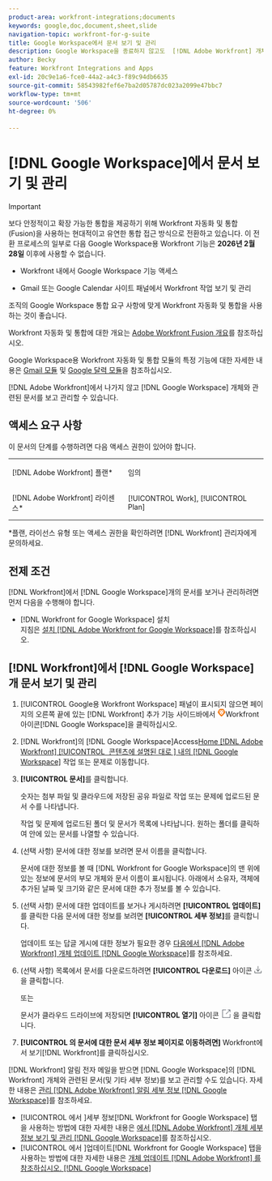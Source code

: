 ```yaml
---
product-area: workfront-integrations;documents
keywords: google,doc,document,sheet,slide
navigation-topic: workfront-for-g-suite
title: Google Workspace에서 문서 보기 및 관리
description: Google Workspace을 종료하지 않고도  [!DNL Adobe Workfront] 개체와 관련된 문서를 보고 관리할 수 있습니다.
author: Becky
feature: Workfront Integrations and Apps
exl-id: 20c9e1a6-fce0-44a2-a4c3-f89c94db6635
source-git-commit: 58543982fef6e7ba2d05787dc023a2099e47bbc7
workflow-type: tm+mt
source-wordcount: '506'
ht-degree: 0%

---
```


# [!DNL Google Workspace]에서 문서 보기 및 관리

>[!IMPORTANT]
>
>보다 안정적이고 확장 가능한 통합을 제공하기 위해 Workfront 자동화 및 통합(Fusion)을 사용하는 현대적이고 유연한 통합 접근 방식으로 전환하고 있습니다. 이 전환 프로세스의 일부로 다음 Google Workspace용 Workfront 기능은 **2026년 2월 28일** 이후에 사용할 수 없습니다.
>
>* Workfront 내에서 Google Workspace 기능 액세스
>
>* Gmail 또는 Google Calendar 사이트 패널에서 Workfront 작업 보기 및 관리
>
>조직의 Google Workspace 통합 요구 사항에 맞게 Workfront 자동화 및 통합을 사용하는 것이 좋습니다.
>
>Workfront 자동화 및 통합에 대한 개요는 [Adobe Workfront Fusion 개요](https://experienceleague.adobe.com/en/docs/workfront-fusion/using/get-started-with-fusion/understand-workfront-fusion/workfront-fusion-overview)를 참조하십시오.
>
>Google Workspace용 Workfront 자동화 및 통합 모듈의 특정 기능에 대한 자세한 내용은 [Gmail 모듈](https://experienceleague.adobe.com/en/docs/workfront-fusion/using/references/apps-and-their-modules/third-party-app-connectors/gmail-modules) 및 [Google 달력 모듈](https://experienceleague.adobe.com/en/docs/workfront-fusion/using/references/apps-and-their-modules/third-party-app-connectors/google-calendar-modules)을 참조하십시오.

[!DNL Adobe Workfront]에서 나가지 않고 [!DNL Google Workspace] 개체와 관련된 문서를 보고 관리할 수 있습니다.

## 액세스 요구 사항

이 문서의 단계를 수행하려면 다음 액세스 권한이 있어야 합니다.

<table style="table-layout:auto"> 
 <col> 
 <col> 
 <tbody> 
  <tr> 
   <td role="rowheader">[!DNL Adobe Workfront] 플랜*</td> 
   <td> <p>임의</p> </td> 
  </tr> 
  <tr> 
   <td role="rowheader">[!DNL Adobe Workfront] 라이센스*</td> 
   <td> <p>[!UICONTROL Work], [!UICONTROL Plan]</p> </td> 
  </tr> 
 </tbody> 
</table>

&#42;플랜, 라이선스 유형 또는 액세스 권한을 확인하려면 [!DNL Workfront] 관리자에게 문의하세요.

## 전제 조건

[!DNL Workfront]에서 [!DNL Google Workspace]개의 문서를 보거나 관리하려면 먼저 다음을 수행해야 합니다.

* [!DNL Workfront for Google Workspace] 설치\
   지침은 [설치 [!DNL Adobe Workfront for Google Workspace]](../../workfront-integrations-and-apps/workfront-for-g-suite/install-workfront-for-gsuite.md)를 참조하십시오.

## [!DNL Workfront]에서 [!DNL Google Workspace]개 문서 보기 및 관리

1. [!UICONTROL Google용 Workfront Workspace] 패널이 표시되지 않으면 페이지의 오른쪽 끝에 있는 [!DNL Workfront] 추가 기능 사이드바에서 ![ 아이콘 ](assets/wf-lion-icon.png)Workfront 아이콘[!DNL Google Workspace]을 클릭하십시오.
1. [!DNL Workfront]의 [!DNL Google Workspace]Access[Home [!DNL Adobe Workfront] [!UICONTROL &#x200B; 콘텐츠에 설명된 대로 &#x200B;] 내의  [!DNL Google Workspace]](../../workfront-integrations-and-apps/workfront-for-g-suite/access-wf-home-content-from-g-suite.md) 작업 또는 문제로 이동합니다.
1. **[!UICONTROL 문서]**&#x200B;를 클릭합니다.

   숫자는 첨부 파일 및 클라우드에 저장된 공유 파일로 작업 또는 문제에 업로드된 문서 수를 나타냅니다.

   작업 및 문제에 업로드된 폴더 및 문서가 목록에 나타납니다. 원하는 폴더를 클릭하여 안에 있는 문서를 나열할 수 있습니다.

1. (선택 사항) 문서에 대한 정보를 보려면 문서 이름을 클릭합니다.

   문서에 대한 정보를 볼 때 [!DNL Workfront for Google Workspace]의 맨 위에 있는 정보에 문서의 부모 개체와 문서 이름이 표시됩니다. 아래에서 소유자, 객체에 추가된 날짜 및 크기와 같은 문서에 대한 추가 정보를 볼 수 있습니다.

1. (선택 사항) 문서에 대한 업데이트를 보거나 게시하려면 **[!UICONTROL 업데이트]**&#x200B;를 클릭한 다음 문서에 대한 정보를 보려면 **[!UICONTROL 세부 정보]**&#x200B;를 클릭합니다.

   업데이트 또는 답글 게시에 대한 정보가 필요한 경우 [다음에서  [!DNL Adobe Workfront] 개체 업데이트 [!DNL Google Workspace]](../../workfront-integrations-and-apps/workfront-for-g-suite/update-a-workfront-object-in-gsuite.md)를 참조하세요.

1. (선택 사항) 목록에서 문서를 다운로드하려면 **[!UICONTROL 다운로드]** 아이콘 ![다운로드 아이콘](assets/download-icon.png)을 클릭합니다.

   또는

   문서가 클라우드 드라이브에 저장되면 **[!UICONTROL 열기]** 아이콘 ![열기 아이콘](assets/open-icon.png) 을 클릭합니다.

1. **[!UICONTROL 의 문서에 대한 문서 세부 정보 페이지로 이동하려면]** Workfront에서 보기[!DNL Workfront]를 클릭하십시오.

[!DNL Workfront] 알림 전자 메일을 받으면 [!DNL Google Workspace]의 [!DNL Workfront] 개체와 관련된 문서(및 기타 세부 정보)를 보고 관리할 수도 있습니다. 자세한 내용은 [관리 [!DNL Adobe Workfront] 알림 세부 정보 [!DNL Google Workspace]](../../workfront-integrations-and-apps/workfront-for-g-suite/manage-wf-email-notification-details-in-gsuite.md)를 참조하세요.

* [!UICONTROL 에서 &#x200B;]세부 정보[!DNL Workfront for Google Workspace] 탭을 사용하는 방법에 대한 자세한 내용은 [에서  [!DNL Adobe Workfront] 개체 세부 정보 보기 및 관리 [!DNL Google Workspace]](../../workfront-integrations-and-apps/workfront-for-g-suite/view-manage-work-item-details-in-gsuite.md)를 참조하십시오.
* [!UICONTROL 에서 &#x200B;]업데이트[!DNL Workfront for Google Workspace] 탭을 사용하는 방법에 대한 자세한 내용은 [개체 업데이트 [!DNL Adobe Workfront] 를 참조하십시오. [!DNL Google Workspace]](../../workfront-integrations-and-apps/workfront-for-g-suite/update-a-workfront-object-in-gsuite.md)
